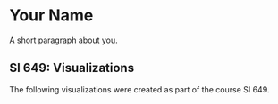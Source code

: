 <!DOCTYPE html>
<html>
<body>
<h1>Your Name</h1>
<p>A short paragraph about you.</p>
<h2> SI 649: Visualizations </h2>
<p>The following visualizations were created as part of the course
SI 649.</p>
</body>
</html>


